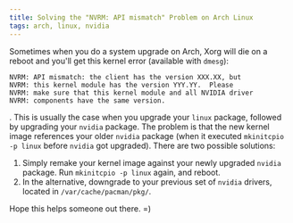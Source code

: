 ```yaml
---
title: Solving the "NVRM: API mismatch" Problem on Arch Linux
tags: arch, linux, nvidia
---
```


Sometimes when you do a system upgrade on Arch, Xorg will die on a reboot and you'll get this kernel error (available with `dmesg`):

```{.numberLines}
NVRM: API mismatch: the client has the version XXX.XX, but
NVRM: this kernel module has the version YYY.YY.  Please
NVRM: make sure that this kernel module and all NVIDIA driver
NVRM: components have the same version.
```

.
This is usually the case when you upgrade your `linux` package, followed by upgrading your `nvidia` package.
The problem is that the new kernel image references your older `nvidia` package (when it executed `mkinitcpio -p linux` before `nvidia` got upgraded).
There are two possible solutions:

  1) Simply remake your kernel image against your newly upgraded `nvidia` package.
  Run `mkinitcpio -p linux` again, and reboot.
  2) In the alternative, downgrade to your previous set of `nvidia` drivers, located in `/var/cache/pacman/pkg/`.

Hope this helps someone out there. =)
